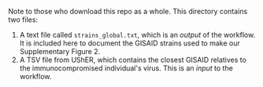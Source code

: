 Note to those who download this repo as a whole. This directory contains two files:
1) A text file called `strains_global.txt`, which is an _output_ of the workflow. It is included here to document the GISAID strains used to make our Supplementary Figure 2.
2) A TSV file from UShER, which contains the closest GISAID relatives to the immunocompromised individual's virus. This is an _input_ to the workflow.
